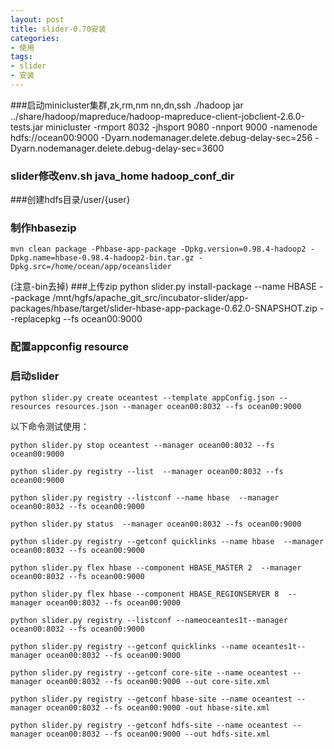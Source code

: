 ```yaml
---
layout: post
title: slider-0.70安装
categories:
- 使用
tags:
- slider
- 安装
---
```


###启动minicluster集群,zk,rm,nm nn,dn,ssh
	./hadoop jar ../share/hadoop/mapreduce/hadoop-mapreduce-client-jobclient-2.6.0-tests.jar minicluster  -rmport 8032 -jhsport 9080 -nnport 9000 -namenode hdfs://ocean00:9000 -Dyarn.nodemanager.delete.debug-delay-sec=256 -Dyarn.nodemanager.delete.debug-delay-sec=3600
### slider修改env.sh java_home hadoop_conf_dir
###创建hdfs目录/user/{user}
### 制作hbasezip
	mvn clean package -Phbase-app-package -Dpkg.version=0.98.4-hadoop2 -Dpkg.name=hbase-0.98.4-hadoop2-bin.tar.gz -Dpkg.src=/home/ocean/app/oceanslider
(注意-bin去掉)
###上传zip
	python slider.py install-package --name HBASE --package /mnt/hgfs/apache_git_src/incubator-slider/app-packages/hbase/target/slider-hbase-app-package-0.62.0-SNAPSHOT.zip --replacepkg --fs ocean00:9000
### 配置appconfig resource 
### 启动slider

	python slider.py create oceantest --template appConfig.json --resources resources.json --manager ocean00:8032 --fs ocean00:9000


以下命令测试使用：

    
	python slider.py stop oceantest --manager ocean00:8032 --fs ocean00:9000
	
	python slider.py registry --list  --manager ocean00:8032 --fs ocean00:9000
	
	python slider.py registry --listconf --name hbase  --manager ocean00:8032 --fs ocean00:9000
	
	python slider.py status  --manager ocean00:8032 --fs ocean00:9000
	
	python slider.py registry --getconf quicklinks --name hbase  --manager ocean00:8032 --fs ocean00:9000
	
	python slider.py flex hbase --component HBASE_MASTER 2  --manager ocean00:8032 --fs ocean00:9000
	
	python slider.py flex hbase --component HBASE_REGIONSERVER 8  --manager ocean00:8032 --fs ocean00:9000
	
	python slider.py registry --listconf --nameoceantes1t--manager ocean00:8032 --fs ocean00:9000
	
	python slider.py registry --getconf quicklinks --name oceantes1t--manager ocean00:8032 --fs ocean00:9000
	
	python slider.py registry --getconf core-site --name oceantest --manager ocean00:8032 --fs ocean00:9000 --out core-site.xml
	
	python slider.py registry --getconf hbase-site --name oceantest --manager ocean00:8032 --fs ocean00:9000 -out hbase-site.xml
	
	python slider.py registry --getconf hdfs-site --name oceantest --manager ocean00:8032 --fs ocean00:9000 --out hdfs-site.xml